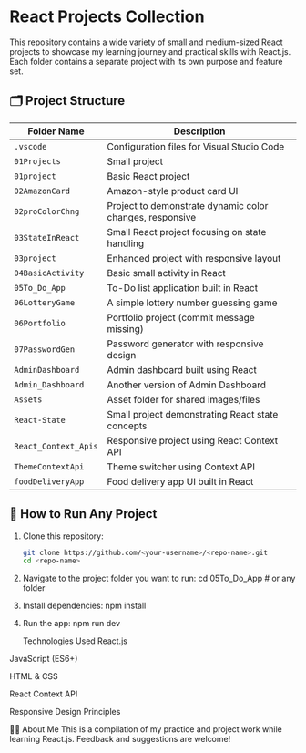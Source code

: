 # React Projects Collection

This repository contains a wide variety of small and medium-sized React projects to showcase my learning journey and practical skills with React.js. Each folder contains a separate project with its own purpose and feature set.

## 🗂 Project Structure

| Folder Name           | Description                                             |
|-----------------------|---------------------------------------------------------|
| `.vscode`             | Configuration files for Visual Studio Code              |
| `01Projects`          | Small project                                           |
| `01project`           | Basic React project                                     |
| `02AmazonCard`        | Amazon-style product card UI                            |
| `02proColorChng`      | Project to demonstrate dynamic color changes, responsive|
| `03StateInReact`      | Small React project focusing on state handling          |
| `03project`           | Enhanced project with responsive layout                 |
| `04BasicActivity`     | Basic small activity in React                           |
| `05To_Do_App`         | To-Do list application built in React                   |
| `06LotteryGame`       | A simple lottery number guessing game                   |
| `06Portfolio`         | Portfolio project (commit message missing)              |
| `07PasswordGen`       | Password generator with responsive design               |
| `AdminDashboard`      | Admin dashboard built using React                       |
| `Admin_Dashboard`     | Another version of Admin Dashboard                      |
| `Assets`              | Asset folder for shared images/files                    |
| `React-State`         | Small project demonstrating React state concepts        |
| `React_Context_Apis`  | Responsive project using React Context API              |
| `ThemeContextApi`     | Theme switcher using Context API                        |
| `foodDeliveryApp`     | Food delivery app UI built in React                     |

## 🚀 How to Run Any Project

1. Clone this repository:
   ```bash
   git clone https://github.com/<your-username>/<repo-name>.git
   cd <repo-name>

2. Navigate to the project folder you want to run:
cd 05To_Do_App  # or any folder


3. Install dependencies:
npm install

4. Run the app:
   npm run dev


    Technologies Used
React.js

JavaScript (ES6+)

HTML & CSS

React Context API

Responsive Design Principles

🙋‍♀️ About Me
This is a compilation of my practice and project work while learning React.js. Feedback and suggestions are welcome!
